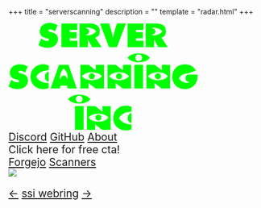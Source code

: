 +++
title = "serverscanning"
description = ""
template = "radar.html"
+++

<div class="background"></div>
<div class="center">
  <div>
    <div>
      <svg
        width="99.390556mm"
        height="56.536186mm"
        viewBox="0 0 99.390556 56.536186"
        class="glow"
      >
        <g transform="translate(-48.47236,-108.88176)">
          <g
            aria-label="SERVER SCANNING INC"
            id="text236"
            style="fill: #00ff00"
          >
            <path
              d="m 64.233982,120.57737 1.42627,-3.48506 q 0.917773,0.65733 1.711523,0.97979 0.719336,0.31006 1.401465,0.31006 0.458886,0 0.731738,-0.17364 0.260449,-0.16123 0.260449,-0.47129 0,-0.50849 -1.314648,-0.79375 -0.533301,-0.11162 -0.669727,-0.13642 -1.401465,-0.34727 -2.133203,-1.21543 -0.731738,-0.83096 -0.731738,-2.15801 0,-1.99678 1.426269,-3.26181 1.42627,-1.26504 3.770313,-1.26504 1.041797,0 2.108398,0.28525 1.029395,0.28525 2.095996,0.85576 l -1.364257,3.24942 q -0.694532,-0.4837 -1.302247,-0.71934 -0.620117,-0.24805 -1.252636,-0.24805 -0.483692,0 -0.719336,0.14883 -0.260449,0.14883 -0.260449,0.43408 0,0.54571 1.860351,0.93018 0.347266,0.0868 0.458887,0.11162 1.252637,0.28525 2.021582,1.16582 0.744141,0.89297 0.744141,2.17041 0,2.05879 -1.500684,3.37344 -1.488281,1.30224 -3.869531,1.30224 -1.252637,0 -2.455664,-0.34726 -1.178223,-0.31006 -2.443262,-1.0418 z"
            />
            <path
              d="m 76.301462,121.64397 v -12.45195 h 8.321973 v 3.37344 h -3.931543 v 1.20302 h 3.571875 v 3.18741 h -3.571875 v 1.31465 h 4.043164 v 3.37343 z"
            />
            <path
              d="m 94.570113,113.38401 q -0.471289,-0.59531 -1.141015,-1.04179 -1.63711,-1.0418 -4.067969,-1.0418 v 0.47129 q 0.644922,0 1.103808,0.47129 0.47129,0.47129 0.47129,1.12861 0,0.66973 -0.47129,1.14102 -0.458886,0.45888 -1.103808,0.45888 v 0.47129 q 2.418457,0 4.067969,-1.02939 0.669726,-0.42168 1.141015,-1.0294 z m -8.743652,8.25996 v -12.45195 h 5.630664 q 2.443262,0 3.733105,1.079 1.289844,1.07901 1.289844,3.11299 0,1.33946 -0.644922,2.18281 -0.644922,0.85577 -1.761133,1.00459 l 3.323829,5.07256 h -5.010547 l -2.17041,-4.11758 v 4.11758 z"
            />
            <path
              d="m 101.31501,121.64397 -4.7501,-12.45195 h 4.84932 q 0.5333,1.86035 1.0914,3.7083 0.55811,1.83555 0.83096,3.74551 h 0.0868 q 0.33486,-1.89756 0.90537,-3.74551 0.5705,-1.84795 1.12861,-3.7083 h 4.7625 l -4.73769,12.45195 z"
            />
            <path
              d="m 111.08574,121.64397 v -12.45195 h 8.32197 v 3.37344 h -3.93155 v 1.20302 h 3.57188 v 3.18741 h -3.57188 v 1.31465 h 4.04317 v 3.37343 z"
            />
            <path
              d="m 129.35439,113.38401 q -0.47129,-0.59531 -1.14102,-1.04179 -1.63711,-1.0418 -4.06797,-1.0418 v 0.47129 q 0.64493,0 1.10381,0.47129 0.47129,0.47129 0.47129,1.12861 0,0.66973 -0.47129,1.14102 -0.45888,0.45888 -1.10381,0.45888 v 0.47129 q 2.41846,0 4.06797,-1.02939 0.66973,-0.42168 1.14102,-1.0294 z m -8.74365,8.25996 v -12.45195 h 5.63066 q 2.44326,0 3.73311,1.079 1.28984,1.07901 1.28984,3.11299 0,1.33946 -0.64492,2.18281 -0.64492,0.85577 -1.76114,1.00459 l 3.32383,5.07256 h -5.01054 l -2.17041,-4.11758 v 4.11758 z"
            />
            <path
              d="m 48.503761,142.29063 1.426269,-3.48505 q 0.917774,0.65732 1.711524,0.97978 0.719335,0.31006 1.401464,0.31006 0.458887,0 0.731739,-0.17363 0.260449,-0.16123 0.260449,-0.47129 0,-0.5085 -1.314649,-0.79375 -0.5333,-0.11162 -0.669726,-0.13643 -1.401465,-0.34726 -2.133203,-1.21543 -0.731738,-0.83095 -0.731738,-2.15801 0,-1.99677 1.426269,-3.26181 1.42627,-1.26504 3.770312,-1.26504 1.041797,0 2.108399,0.28525 1.029394,0.28526 2.095996,0.85576 l -1.364258,3.24942 q -0.694531,-0.48369 -1.302246,-0.71934 -0.620117,-0.24804 -1.252637,-0.24804 -0.483691,0 -0.719336,0.14882 -0.260449,0.14883 -0.260449,0.43409 0,0.5457 1.860352,0.93017 0.347265,0.0868 0.458886,0.11162 1.252637,0.28526 2.021582,1.16582 0.744141,0.89297 0.744141,2.17041 0,2.05879 -1.500683,3.37344 -1.488282,1.30225 -3.869532,1.30225 -1.252636,0 -2.455664,-0.34727 -1.178222,-0.31006 -2.443261,-1.0418 z"
            />
            <path
              d="m 69.600147,143.08438 q -0.731738,0.29766 -1.451074,0.44649 -0.744141,0.14883 -1.475879,0.14883 -0.930176,0 -1.736328,-0.19844 -0.84336,-0.19844 -1.525489,-0.58291 -1.661914,-0.94258 -2.492871,-2.40606 -0.855761,-1.45107 -0.855761,-3.33623 0,-1.37666 0.483691,-2.59209 0.483691,-1.17822 1.401465,-2.09599 0.942578,-0.91777 2.145605,-1.38906 1.240235,-0.47129 2.641699,-0.47129 0.372071,0 0.744141,0.0248 0.384473,0.0248 0.744141,0.13643 l 1.438672,0.47129 -0.0124,2.53007 h -0.04961 q -3.075781,0 -5.146973,1.69913 -0.880566,0.70693 -1.463476,1.68671 0.595312,1.00459 1.463476,1.67432 2.071192,1.69912 5.146973,1.69912 h 0.0248 z m 0,-3.33623 q -0.830957,0 -1.413867,-0.75654 -0.582911,-0.76894 -0.582911,-1.84795 0,-1.0666 0.582911,-1.82314 0.58291,-0.76895 1.413867,-0.76895 h 0.04961 l -0.02481,5.19658 z"
            />
            <path
              d="m 77.574853,132.92687 q -0.58291,0.44648 -1.041797,1.15341 -1.029395,1.64951 -1.029395,4.05557 h 0.471289 q 0,-0.64492 0.458887,-1.10381 0.471289,-0.47129 1.141016,-0.47129 0.657324,0 1.128613,0.47129 0.471289,0.45889 0.471289,1.10381 h 0.471289 q 0,-2.41846 -1.041797,-4.05557 -0.434082,-0.66972 -1.029394,-1.15341 z m -6.970117,10.43037 4.440039,-12.45196 h 4.985742 l 4.353222,12.45196 H 79.57163 l -0.396875,-1.5627 h -3.38584 l -0.37207,1.5627 z"
            />
            <path
              d="m 97.517823,136.92042 q -0.471289,-0.59531 -1.141016,-1.0418 -1.637109,-1.04179 -4.067968,-1.04179 -2.43086,0 -4.067969,1.04179 -0.669727,0.43408 -1.153418,1.0418 0.483691,0.62012 1.153418,1.02939 1.612305,1.0294 4.067969,1.0294 2.443261,0 4.067968,-1.0294 0.669727,-0.42168 1.141016,-1.02939 z m -5.208984,-1.5999 q 0.644922,0 1.103808,0.47129 0.471289,0.47129 0.471289,1.11621 0,0.66972 -0.471289,1.14101 -0.458886,0.45889 -1.103808,0.45889 -0.657325,0 -1.116211,-0.45889 -0.458887,-0.47129 -0.458887,-1.14101 0,-0.64492 0.458887,-1.11621 0.458886,-0.47129 1.116211,-0.47129 z m -6.052344,8.03672 v -12.45196 h 4.39043 l 3.75791,2.91455 -0.03721,-2.91455 h 4.316015 v 12.45196 h -4.427636 l -3.720703,-2.86495 0.03721,2.86495 z"
            />
            <path
              d="m 111.78052,136.92042 q -0.47129,-0.59531 -1.14102,-1.0418 -1.63711,-1.04179 -4.06797,-1.04179 -2.43086,0 -4.06796,1.04179 -0.66973,0.43408 -1.15342,1.0418 0.48369,0.62012 1.15342,1.02939 1.6123,1.0294 4.06796,1.0294 2.44327,0 4.06797,-1.0294 0.66973,-0.42168 1.14102,-1.02939 z m -5.20899,-1.5999 q 0.64493,0 1.10381,0.47129 0.47129,0.47129 0.47129,1.11621 0,0.66972 -0.47129,1.14101 -0.45888,0.45889 -1.10381,0.45889 -0.65732,0 -1.11621,-0.45889 -0.45888,-0.47129 -0.45888,-1.14101 0,-0.64492 0.45888,-1.11621 0.45889,-0.47129 1.11621,-0.47129 z m -6.05234,8.03672 v -12.45196 h 4.39043 l 3.75791,2.91455 -0.0372,-2.91455 h 4.31602 v 12.45196 h -4.42764 l -3.7207,-2.86495 0.0372,2.86495 z"
            />
            <path
              d="m 114.67026,143.35724 v -12.45196 h 4.55166 v 12.45196 z m 8.11114,-16.16026 q -0.5085,0.66973 -1.28985,1.16582 -1.83554,1.16582 -4.57646,1.16582 -2.72852,0 -4.57647,-1.16582 -0.76894,-0.48369 -1.30224,-1.16582 0.5333,-0.66972 1.30224,-1.16582 1.84795,-1.16582 4.57647,-1.16582 2.74092,0 4.57646,1.16582 0.78135,0.5085 1.28985,1.16582 z m -5.86631,-1.79834 q -0.74414,0 -1.26504,0.5333 -0.5209,0.5209 -0.5209,1.26504 0,0.74414 0.5209,1.27744 0.5209,0.5209 1.26504,0.5209 0.73174,0 1.25264,-0.5209 0.52089,-0.5333 0.52089,-1.27744 0,-0.74414 -0.52089,-1.26504 -0.5209,-0.5333 -1.25264,-0.5333 z"
            />
            <path
              d="m 132.22338,136.92042 q -0.47129,-0.59531 -1.14101,-1.0418 -1.63711,-1.04179 -4.06797,-1.04179 -2.43086,0 -4.06797,1.04179 -0.66973,0.43408 -1.15342,1.0418 0.48369,0.62012 1.15342,1.02939 1.6123,1.0294 4.06797,1.0294 2.44326,0 4.06797,-1.0294 0.66972,-0.42168 1.14101,-1.02939 z m -5.20898,-1.5999 q 0.64492,0 1.10381,0.47129 0.47129,0.47129 0.47129,1.11621 0,0.66972 -0.47129,1.14101 -0.45889,0.45889 -1.10381,0.45889 -0.65733,0 -1.11621,-0.45889 -0.45889,-0.47129 -0.45889,-1.14101 0,-0.64492 0.45889,-1.11621 0.45888,-0.47129 1.11621,-0.47129 z m -6.05235,8.03672 v -12.45196 h 4.39043 l 3.75791,2.91455 -0.0372,-2.91455 h 4.31601 v 12.45196 h -4.42763 l -3.72071,-2.86495 0.0372,2.86495 z"
            />
            <path
              d="m 143.01342,135.97784 h 4.78731 q 0.0248,0.4961 0.0248,0.57051 0.0124,0.12402 0.0124,0.32246 0,1.10381 -0.19844,1.95957 -0.21083,0.88057 -0.59531,1.5627 -0.95498,1.5999 -2.45566,2.44326 -1.48828,0.84336 -3.42305,0.84336 -1.43867,0 -2.61689,-0.47129 -1.19063,-0.44649 -2.15801,-1.38906 -0.91777,-0.90538 -1.40147,-2.096 -0.47128,-1.20303 -0.47128,-2.56729 0,-1.38906 0.48369,-2.57968 0.48369,-1.20303 1.40146,-2.0836 0.91778,-0.91777 2.1332,-1.38906 1.22784,-0.48369 2.6293,-0.48369 1.89756,0 3.39824,0.84336 1.50069,0.85576 2.43086,2.45566 l -3.98115,1.47588 q -2.30684,0 -3.86953,1.26504 -0.64492,0.5209 -1.09141,1.26504 0.44649,0.75654 1.09141,1.26504 1.56269,1.26504 3.86953,1.26504 0.31006,-0.0496 0.27285,-0.32246 -0.0372,-0.27285 -0.27285,-0.26045 -0.63252,0 -1.0666,-0.55811 -0.43408,-0.57051 -0.43408,-1.38906 0,-0.80615 0.43408,-1.37666 0.43408,-0.57051 1.0666,-0.57051 z"
            />
            <path
              d="m 83.42876,165.0705 v -12.45195 h 4.55166 v 12.45195 z m 8.111133,-16.16025 q -0.508496,0.66972 -1.289844,1.16582 -1.835547,1.16582 -4.576465,1.16582 -2.728515,0 -4.576465,-1.16582 -0.768945,-0.4837 -1.302246,-1.16582 0.533301,-0.66973 1.302246,-1.16582 1.84795,-1.16582 4.576465,-1.16582 2.740918,0 4.576465,1.16582 0.781348,0.50849 1.289844,1.16582 z m -5.866309,-1.79834 q -0.74414,0 -1.265039,0.5333 -0.520898,0.5209 -0.520898,1.26504 0,0.74414 0.520898,1.27744 0.520899,0.5209 1.265039,0.5209 0.731739,0 1.252637,-0.5209 0.520898,-0.5333 0.520898,-1.27744 0,-0.74414 -0.520898,-1.26504 -0.520898,-0.5333 -1.252637,-0.5333 z"
            />
            <path
              d="m 100.98188,158.63368 q -0.47129,-0.59531 -1.14102,-1.04179 -1.63711,-1.0418 -4.067969,-1.0418 -2.430859,0 -4.067969,1.0418 -0.669726,0.43408 -1.153418,1.04179 0.483692,0.62012 1.153418,1.0294 1.612305,1.02939 4.067969,1.02939 2.443262,0 4.067969,-1.02939 0.66973,-0.42168 1.14102,-1.0294 z m -5.208989,-1.5999 q 0.644922,0 1.103809,0.47129 0.471289,0.47129 0.471289,1.11621 0,0.66973 -0.471289,1.14102 -0.458887,0.45888 -1.103809,0.45888 -0.657324,0 -1.116211,-0.45888 -0.458887,-0.47129 -0.458887,-1.14102 0,-0.64492 0.458887,-1.11621 0.458887,-0.47129 1.116211,-0.47129 z m -6.052344,8.03672 v -12.45195 h 4.39043 l 3.75791,2.91455 -0.03721,-2.91455 h 4.316023 v 12.45195 h -4.427644 l -3.720703,-2.86494 0.03721,2.86494 z"
            />
            <path
              d="m 113.08656,164.79765 q -0.73174,0.29765 -1.45107,0.44648 -0.74414,0.14883 -1.47588,0.14883 -0.93018,0 -1.73633,-0.19844 -0.84336,-0.19843 -1.52549,-0.58291 -1.66191,-0.94258 -2.49287,-2.40605 -0.85576,-1.45108 -0.85576,-3.33623 0,-1.37666 0.48369,-2.59209 0.48369,-1.17822 1.40147,-2.096 0.94258,-0.91777 2.1456,-1.38906 1.24024,-0.47129 2.6417,-0.47129 0.37207,0 0.74414,0.0248 0.38447,0.0248 0.74414,0.13643 l 1.43867,0.47129 -0.0124,2.53008 h -0.0496 q -3.07578,0 -5.14697,1.69912 -0.88057,0.70693 -1.46348,1.68672 0.59532,1.00459 1.46348,1.67431 2.07119,1.69913 5.14697,1.69913 h 0.0248 z m 0,-3.33623 q -0.83095,0 -1.41386,-0.75655 -0.58291,-0.76894 -0.58291,-1.84794 0,-1.06661 0.58291,-1.82315 0.58291,-0.76894 1.41386,-0.76894 h 0.0496 l -0.0248,5.19658 z"
            />
          </g>
        </g>
      </svg>
    </div>
    <div class="margin-top" style="font-size: 1.5em;">
      <nav class="centered">
        <a class="fancy-link" href="//discord.gg/BWWBFvu654">Discord</a>
        <a class="fancy-link" href="//github.com/serverscanning">GitHub</a>
        <a class="fancy-link" href="/about">About</a><br>
        <a class="fancy-link hover-cursor" onclick="freecta(this)">Click here for free cta!</a><br>
        <a class="fancy-link" href="//git.ssi.fyi">Forgejo</a> <a class="fancy-link" href="/scanners">Scanners</a>
      </nav>
      <div class="centered">
        <img src="/88x31.gif" />
        <p class="webring">
          <a class="webring" href="https://ring.ssi.fyi/previous?host=ssi.fyi">←</a>
          <a class="webring" href="https://ring.ssi.fyi/">ssi webring</a>
          <a class="webring" href="https://ring.ssi.fyi/next?host=ssi.fyi">→</a>
        </p>
      </div>
    </div>
  </div>
</div>
